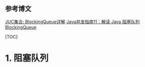 ## 参考博文
[JUC集合: BlockingQueue详解](https://www.pdai.tech/md/java/thread/java-thread-x-juc-collection-BlockingQueue.html)
[Java并发指南11：解读 Java 阻塞队列 BlockingQueue](https://yq.aliyun.com/articles/640072)

[TOC]


# 1. 阻塞队列
